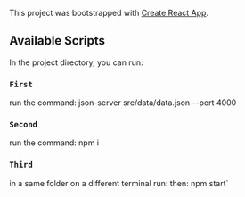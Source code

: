 This project was bootstrapped with [Create React App](https://github.com/facebook/create-react-app).

## Available Scripts

In the project directory, you can run:

### `First`

run the command:
json-server src/data/data.json --port 4000

### `Second`

run the command: npm i

### `Third`

in a same folder on a different terminal run:
then: npm start`

